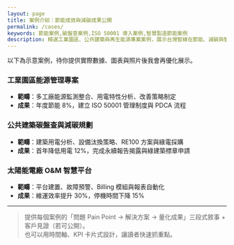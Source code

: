 ```yaml
---
layout: page
title: 案例介紹｜節能成效與減碳成果公開
permalink: /cases/
keywords: 節能案例,碳盤查案例,ISO 50001 導入案例,智慧製造節能案例
description: 精選工業園區、公共建築與再生能源專案案例，展示台灣智綠在節能、減碳與智慧能源管理上的具體成果。
---
```


以下為示意案例，待你提供實際數據、圖表與照片後我會再優化展示。

### 工業園區能源管理專案
- **範疇**：多工廠能源監測整合、用電特性分析、改善策略制定  
- **成果**：年度節能 8%，建立 ISO 50001 管理制度與 PDCA 流程

### 公共建築碳盤查與減碳規劃
- **範疇**：建築用電分析、設備汰換策略、RE100 方案與綠電採購  
- **成果**：首年降低用電 12%，完成永續報告揭露與綠建築標章申請

### 太陽能電廠 O&M 智慧平台
- **範疇**：平台建置、故障預警、Billing 模組與報表自動化  
- **成果**：維運效率提升 30%，停機時間下降 15%

---

> 提供每個案例的「問題 Pain Point → 解決方案 → 量化成果」三段式敘事 + 客戶見證（若可公開）。  
> 也可以用時間軸、KPI 卡片式設計，讓讀者快速抓重點。
